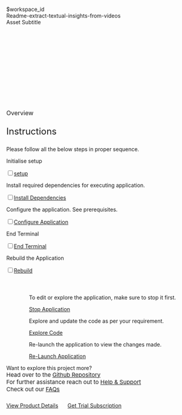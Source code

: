 <html> <head> <meta name="viewport" content="width=device-width, initial-scale=1"> <link rel="stylesheet" href="style.css">
        <style>
            .header{
                background-image: url('https://raw.githubusercontent.com/IBM/Developer-Playground/master/didact/images/anomaly.jpeg');
            }
        </style></head><body><html><head></head><body><div class="didactsection"><br><div class="hidden-state">$workspace_id</div><div class="header" style="background-image:url(https://github.com/IBM/Developer-Playground/blob/master/didact/images/data-quality.png?raw=true)"><div class="left-content"><div class="apptitle">Readme-extract-textual-insights-from-videos</div><div class="subheading">Asset Subtitle</div></div><div classname="show" style="float:right;margin-top:222px" id="hb1"></div><div class="hide" style="margin-top:222px" id="bkgimgtext"></div></div><div class="section" style="font-size:16px;margin-top:-1.25px">Overview</div><div><div class="section"><p style="font-size:24px">Instructions </p><p>Please follow all the below steps in proper sequence.</p></div><div id="timeline" class="timeline-container"><div id="0" class="timeline step"><div class="content"><p>Initialise setup</p></div><input type="checkbox" class="hidden"><a id="step" class="button is-dark is-medium" title="setup" href="didact://?commandId=vscode.didact.sendNamedTerminalAString&amp;text=terminal1$$./setup.sh">setup</a><span class="dot"></span><br></div><div id="1" class="timeline step"><div class="content"><p>Install required dependencies for executing application.</p></div><input type="checkbox" class="hidden"><a id="step" class="button is-dark is-medium" title="Install Dependencies" href="didact://?commandId=vscode.didact.sendNamedTerminalAString&amp;text=terminal2$$./builder.sh">Install Dependencies</a><span class="dot"></span><br></div><div id="2" class="timeline step"><div class="content"><p>Configure the application. See prerequisites.</p></div><input type="checkbox" class="hidden"><a id="step" class="button is-dark is-medium" title="Configure Application" href="didact://?commandId=vscode.didact.sendNamedTerminalAString&amp;text=terminal3$$kubectl port-forward dind 8089:8089">Configure Application</a><span class="dot"></span><br></div><div id="3" class="timeline step"><div class="content"><p>End Terminal</p></div><input type="checkbox" class="hidden"><a id="step" class="button is-dark is-medium" title="End Terminal" href="didact://?commandId=vscode.didact.sendNamedTerminalCtrlC&amp;text=terminal2&amp;completion=Sent%20Ctrl+C%20to%20terminal%20window.">End Terminal</a><span class="dot"></span><br></div><div id="id-f9f0bfb4-3c68-467d-a2bb-491a6a423555" class="timeline step"><div class="content"><p>Rebuild the Application</p></div><input type="checkbox" class="hidden"><a id="step" class="button is-dark is-medium" title="Rebuild" href="didact://?commandId=vscode.didact.sendNamedTerminalAString&amp;text=terminal2$$./rebuild.sh">Rebuild</a><span class="dot"></span><br></div></div></div><div class="footer"><div class="footer-cta" style="padding:40px;padding-left:60px;padding-bottom:0"><div id="f1" class="footer-step stop-application" style="background:transparent"><p>To edit or explore the application, make sure to stop it first.</p><a class="button is-dark is-medium" title="Stop Application" href="">Stop Application</a><br></div><div id="f2" class="footer-step" style="background:transparent"><p>Explore and update the code as per your requirement.</p><a class="button is-dark is-medium" title="Explore the Code" href="">Explore Code</a><br></div><div id="f3" class="footer-step" style="background:transparent"><p>Re-launch the application to view the changes made.</p><a class="button is-dark is-medium" title="Re-Launch Application" href="#/">Re-Launch Application</a><br></div></div><div class="image-div"><p class="image-content">Want to explore this project more?<span style="font-size:15px;margin-top:0;display:block">Head over to the <span> </span><a href="https://github.com/IBM/Developer-Playground/tree/DART">Github Repository</a></span><span style="font-size:15px;margin-top:0;display:block">For further assistance reach out to <a href="https://github.com/IBM/Technology-Sandbox-Support/issues/new/choose">Help &amp; Support</a></span><span style="font-size:15px;margin-top:0;display:block">Check out our <a href="https://ibm.github.io/Technology-Sandbox-Support/">FAQs</a></span></p><div class="image-btn"><a class="image-link" href="/#" target="_blank">View Product Details<span><svg style="position:relative;right:10px" fill="#ffffff" focusable="false" preserveAspectRatio="xMidYMid meet" xmlns="http://www.w3.org/2000/  svg" width="25" height="25" viewBox="0 0 32 32" aria-hidden="true"><path d="M18 6L16.6 7.4 24.1 15 3 15 3 17 24.1 17 16.6 24.6 18 26 28 16z"></path><title>Arrow right</title></svg></span></a><a class="image-link" href="/#" target="_blank">Get Trial Subscription<span><svg style="position:relative;right:10px" fill="#ffffff" focusable="false" preserveAspectRatio="xMidYMid meet" xmlns="http://www.w3.org/2000/  svg" width="25" height="25" viewBox="0 0 32 32" aria-hidden="true"><path d="M18 6L16.6 7.4 24.1 15 3 15 3 17 24.1 17 16.6 24.6 18 26 28 16z"></path><title>Arrow right</title></svg></span></a></div></div></div><br><br></div></body></html></body><script src="progressive.js"></script></html>